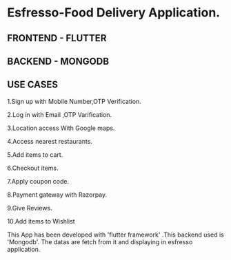 # Esfresso-Food Delivery Application.

## FRONTEND - FLUTTER 

## BACKEND - MONGODB

## USE CASES

1.Sign up with Mobile Number,OTP Verification.

2.Log in with Email ,OTP Varification.

3.Location access With Google maps.

4.Access nearest restaurants.

5.Add items to cart.

6.Checkout items.

7.Apply coupon code.

8.Payment gateway with Razorpay.

9.Give Reviews.

10.Add items to Wishlist 


This App has been developed with 'flutter framework' .This backend used is 'Mongodb'. The datas are fetch from it and displaying in esfresso application. 

